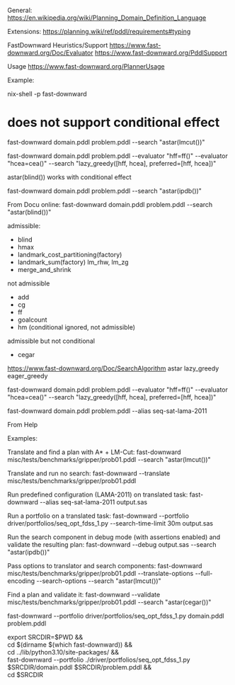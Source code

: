General:
https://en.wikipedia.org/wiki/Planning_Domain_Definition_Language

Extensions:
https://planning.wiki/ref/pddl/requirements#typing

FastDownward Heuristics/Support
https://www.fast-downward.org/Doc/Evaluator
https://www.fast-downward.org/PddlSupport

Usage
https://www.fast-downward.org/PlannerUsage




Example:

nix-shell -p fast-downward
# does not support conditional effect
fast-downward domain.pddl problem.pddl --search "astar(lmcut())"

fast-downward domain.pddl problem.pddl --evaluator "hff=ff()" --evaluator "hcea=cea()" --search "lazy_greedy([hff, hcea], preferred=[hff, hcea])"



astar(blind())
works with conditional effect









fast-downward domain.pddl problem.pddl --search "astar(ipdb())"






From Docu online:
fast-downward domain.pddl problem.pddl --search "astar(blind())"

admissible:
- blind
- hmax
- landmark_cost_partitioning(factory)
- landmark_sum(factory)
    lm_rhw, lm_zg
- merge_and_shrink

not admissible
- add
- cg
- ff
- goalcount
- hm (conditional ignored, not admissible)

admissible but not conditional
- cegar



https://www.fast-downward.org/Doc/SearchAlgorithm
astar
lazy_greedy
eager_greedy



fast-downward domain.pddl problem.pddl --evaluator "hff=ff()" --evaluator "hcea=cea()" --search "lazy_greedy([hff, hcea], preferred=[hff, hcea])"


fast-downward domain.pddl problem.pddl --alias seq-sat-lama-2011

















From Help

Examples:

Translate and find a plan with A* + LM-Cut:
fast-downward misc/tests/benchmarks/gripper/prob01.pddl --search "astar(lmcut())"

Translate and run no search:
fast-downward --translate misc/tests/benchmarks/gripper/prob01.pddl

Run predefined configuration (LAMA-2011) on translated task:
fast-downward --alias seq-sat-lama-2011 output.sas

Run a portfolio on a translated task:
fast-downward --portfolio driver/portfolios/seq_opt_fdss_1.py --search-time-limit 30m output.sas

Run the search component in debug mode (with assertions enabled) and validate the resulting plan:
fast-downward --debug output.sas --search "astar(ipdb())"

Pass options to translator and search components:
fast-downward misc/tests/benchmarks/gripper/prob01.pddl --translate-options --full-encoding --search-options --search "astar(lmcut())"

Find a plan and validate it:
fast-downward --validate misc/tests/benchmarks/gripper/prob01.pddl --search "astar(cegar())"




fast-downward --portfolio driver/portfolios/seq_opt_fdss_1.py domain.pddl problem.pddl

export SRCDIR=$PWD && \
cd $(dirname $(which fast-downward)) && \
cd ../lib/python3.10/site-packages/ && \
fast-downward --portfolio ./driver/portfolios/seq_opt_fdss_1.py $SRCDIR/domain.pddl $SRCDIR/problem.pddl && \
cd $SRCDIR

